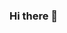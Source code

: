### Hi there 👋
<!-- https://https://skyline.github.com/hakxcore/2021

# hakxcore

- 🔭 I’m currently working on my Timepass Project
- 🌱 I’m currently learning Python
- 👯 I’m looking to collaborate on My Project
- 💬 Ask me about hacking
- 📫 How to reach me:<a src="https://www.intagram.com/the_intellectual_kiddy">Instagram</a>
- 😄 Pronouns: ...
- ⚡ Fun fact: ...-->
